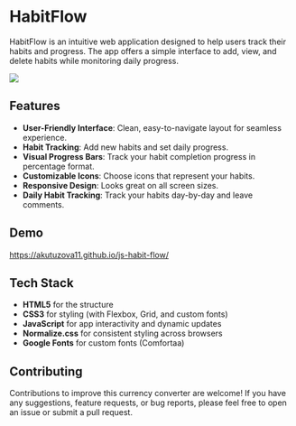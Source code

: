 # HabitFlow

HabitFlow is an intuitive web application designed to help users track their habits and progress. 
The app offers a simple interface to add, view, and delete habits while monitoring daily progress.

![](https://github.com/akutuzova11/js-habit-flow/blob/main/habitflow.gif)

## Features

- **User-Friendly Interface**: Clean, easy-to-navigate layout for seamless experience.
- **Habit Tracking**: Add new habits and set daily progress.
- **Visual Progress Bars**: Track your habit completion progress in percentage format.
- **Customizable Icons**: Choose icons that represent your habits.
- **Responsive Design**: Looks great on all screen sizes.
- **Daily Habit Tracking**: Track your habits day-by-day and leave comments.

## Demo

https://akutuzova11.github.io/js-habit-flow/

## Tech Stack

- **HTML5** for the structure
- **CSS3** for styling (with Flexbox, Grid, and custom fonts)
- **JavaScript** for app interactivity and dynamic updates
- **Normalize.css** for consistent styling across browsers
- **Google Fonts** for custom fonts (Comfortaa)

## Contributing

Contributions to improve this currency converter are welcome! 
If you have any suggestions, feature requests, or bug reports, please feel free to open an issue or submit a pull request.

